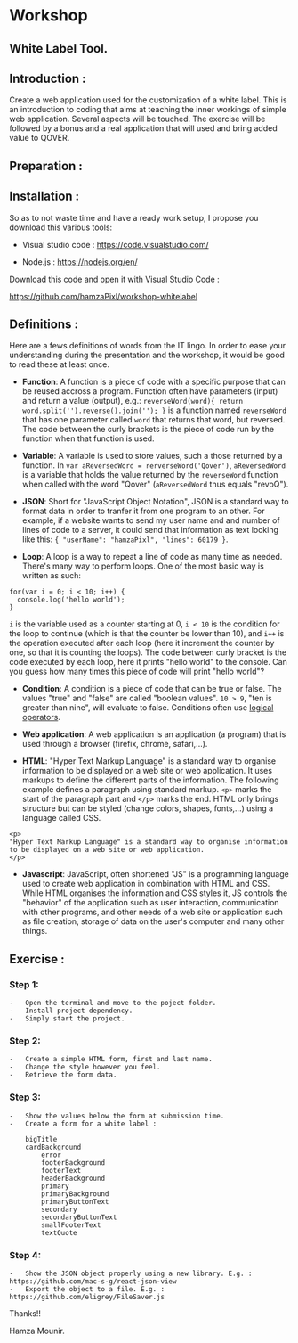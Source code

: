 # Workshop
## White Label Tool.

## Introduction :

Create a web application used for the customization of a white label. This is an introduction to coding that aims at teaching the inner workings of simple web application. Several aspects will be touched. The exercise will be followed by a bonus and a real application that will used and bring added value to QOVER.

## Preparation :

## Installation :

So as to not waste time and have a ready work setup, I propose you download this various tools:

- Visual studio code : https://code.visualstudio.com/

- Node.js : https://nodejs.org/en/

Download this code and open it with Visual Studio Code :

https://github.com/hamzaPixl/workshop-whitelabel

## Definitions :

Here are a fews definitions of words from the IT lingo. In order to ease your understanding during the presentation and the workshop, it would be good to read these at least once.

- **Function**: A function is a piece of code with a specific purpose that can be reused accross a program. Function often have parameters (input) and return a value (output), e.g.: `reverseWord(word){ return word.split('').reverse().join(''); }` is a function named `reverseWord` that has one parameter called `word` that returns that word, but reversed. The code between the curly brackets is the piece of code run by the function when that function is used.

- **Variable**: A variable is used to store values, such a those returned by a function. In `var aReversedWord = rerverseWord('Qover')`, `aReversedWord` is a variable that holds the value returned by the `reverseWord` function when called with the word "Qover" (`aReversedWord` thus equals "revoQ").

- **JSON**: Short for "JavaScript Object Notation", JSON is a standard way to format data in order to tranfer it from one program to an other. For example, if a website wants to send my user name and and number of lines of code to a server, it could send that information as text looking like this: `{ "userName": "hamzaPixl", "lines": 60179 }`.

- **Loop**: A loop is a way to repeat a line of code as many time as needed. There's many way to perform loops. One of the most basic way is written as such:
```
for(var i = 0; i < 10; i++) {
  console.log('hello world');
}
```
`i` is the variable used as a counter starting at 0, `i < 10` is the condition for the loop to continue (which is that the counter be lower than 10), and `i++` is the operation executed after each loop (here it increment the counter by one, so that it is counting the loops). The code between curly bracket is the code executed by each loop, here it prints "hello world" to the console. Can you guess how many times this piece of code will print "hello world"?

- **Condition**: A condition is a piece of code that can be true or false. The values "true" and "false" are called "boolean values". `10 > 9`, "ten is greater than nine", will evaluate to false. Conditions often use [logical operators](https://developer.mozilla.org/en-US/docs/Web/JavaScript/Reference/Operators/Logical_Operators).

- **Web application**: A web application is an application (a program) that is used through a browser (firefix, chrome, safari,...).

- **HTML**: "Hyper Text Markup Language" is a standard way to organise information to be displayed on a web site or web application. It uses markups to define the different parts of the information. The following example defines a paragraph using standard markup. `<p>` marks the start of the paragraph part and `</p>` marks the end. HTML only brings structure but can be styled (change colors, shapes, fonts,...) using a language called CSS.
```
<p>
"Hyper Text Markup Language" is a standard way to organise information to be displayed on a web site or web application.
</p>
```

- **Javascript**: JavaScript, often shortened "JS" is a programming language used to create web application in combination with HTML and CSS. While HTML organises the information and CSS styles it, JS controls the "behavior" of the application such as user interaction, communication with other programs, and other needs of a web site or application such as file creation, storage of data on the user's computer and many other things.

## Exercise :
		
### Step 1:

	-	Open the terminal and move to the poject folder.
	-	Install project dependency.
	-	Simply start the project.

### Step 2:

	-	Create a simple HTML form, first and last name.
	-	Change the style however you feel.
	-	Retrieve the form data.

### Step 3:

	- 	Show the values below the form at submission time.
	- 	Create a form for a white label : 

		bigTitle
  		cardBackground
    		error
    		footerBackground
    		footerText
    		headerBackground
    		primary
    		primaryBackground
    		primaryButtonText
    		secondary
    		secondaryButtonText
    		smallFooterText
    		textQuote


### Step 4:

	-	Show the JSON object properly using a new library. E.g. : https://github.com/mac-s-g/react-json-view
	-	Export the object to a file. E.g. : https://github.com/eligrey/FileSaver.js


Thanks!!



Hamza Mounir.
